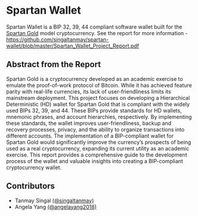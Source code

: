 # Spartan Wallet

Spartan Wallet is a BIP 32, 39, 44 compliant software wallet built for the [Spartan Gold](https://github.com/taustin/spartan-gold) model cryptocurrency. See the report for more information - https://github.com/singaltanmay/spartan-wallet/blob/master/Spartan_Wallet_Project_Report.pdf

## Abstract from the Report

Spartan Gold is a cryptocurrency developed as an academic exercise to emulate the proof-of-work protocol of Bitcoin. While it has achieved feature parity with real-life currencies, its lack of user-friendliness limits its mainstream deployment. This project focuses on developing a Hierarchical Deterministic (HD) wallet for Spartan Gold that is compliant with the widely used BIPs 32, 39, and 44. These BIPs provide standards for HD wallets, mnemonic phrases, and account hierarchies, respectively. By implementing these standards, the wallet improves user-friendliness, backup and recovery processes, privacy, and the ability to organize transactions into different accounts. The implementation of a BIP-compliant wallet for Spartan Gold would significantly improve the currency’s prospects of being used as a real cryptocurrency, expanding its current utility as an academic exercise. This report provides a comprehensive guide to the development process of the wallet and valuable insights into creating a BIP-compliant cryptocurrency wallet.

## Contributors
- Tanmay Singal [(@singaltanmay)](https://www.github.com/singaltanmay)
- Angela Yang [(@angelayang2018)](https://www.github.com/angelayang2018)
